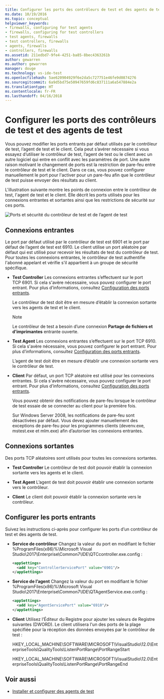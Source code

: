 ```yaml
---
title: Configurer les ports des contrôleurs de test et des agents de test dans Visual Studio | Microsoft Docs
ms.date: 10/19/2016
ms.topic: conceptual
helpviewer_keywords:
- firewalls, configuring for test agents
- firewalls, configuring for test controllers
- test agents, firewalls
- test controllers, firewalls
- agents, firewalls
- controllers, firewalls
ms.assetid: 211edbd7-9fe4-4251-ba85-8bec4363261b
author: gewarren
ms.author: gewarren
manager: douge
ms.technology: vs-ide-test
ms.openlocfilehash: 5ae620904929f6e2da5c727751e46fe9d0874276
ms.sourcegitcommit: 6a9d5bd75e50947659fd6c837111a6a547884e2a
ms.translationtype: HT
ms.contentlocale: fr-FR
ms.lasthandoff: 04/16/2018
---
```

# <a name="configure-ports-for-test-controllers-and-test-agents"></a>Configurer les ports des contrôleurs de test et des agents de test

Vous pouvez modifier les ports entrants par défaut utilisés par le contrôleur de test, l’agent de test et le client. Cela peut s’avérer nécessaire si vous essayez d’utiliser le contrôleur de test, l’agent de test ou le client avec un autre logiciel qui entre en conflit avec les paramètres de port. Une autre raison motivant le changement de ports est la restriction de pare-feu entre le contrôleur de test et le client. Dans ce cas, vous pouvez configurer manuellement le port pour l'activer pour un pare-feu afin que le contrôleur de test puisse envoyer des résultats au client.

 L'illustration suivante montre les points de connexion entre le contrôleur de test, l'agent de test et le client. Elle décrit les ports utilisés pour les connexions entrantes et sortantes ainsi que les restrictions de sécurité sur ces ports.

 ![Ports et sécurité du contrôleur de test et de l’agent de test](../test/media/test-controller-agent-firewall.png)

## <a name="incoming-connections"></a>Connexions entrantes

Le port par défaut utilisé par le contrôleur de test est 6901 et le port par défaut de l’agent de test est 6910. Le client utilise un port aléatoire par défaut qui est utilisé pour recevoir les résultats de test du contrôleur de test. Pour toutes les connexions entrantes, le contrôleur de test authentifie l'abonné appelant et vérifie s'il appartient à un groupe de sécurité spécifique.

- **Test Controller** Les connexions entrantes s’effectuent sur le port TCP 6901. Si cela s'avère nécessaire, vous pouvez configurer le port entrant. Pour plus d’informations, consultez [Configuration des ports entrants](#ConfigurePorts).

    Le contrôleur de test doit être en mesure d’établir la connexion sortante vers les agents de test et le client.

    > [!NOTE]
    > Le contrôleur de test a besoin d’une connexion **Partage de fichiers et d’imprimantes** entrante ouverte.

- **Test Agent** Les connexions entrantes s’effectuent sur le port TCP 6910. Si cela s'avère nécessaire, vous pouvez configurer le port entrant. Pour plus d’informations, consultez [Configuration des ports entrants](#ConfigurePorts).

   L’agent de test doit être en mesure d’établir une connexion sortante vers le contrôleur de test.

- **Client** Par défaut, un port TCP aléatoire est utilisé pour les connexions entrantes. Si cela s'avère nécessaire, vous pouvez configurer le port entrant. Pour plus d’informations, consultez [Configuration des ports entrants](#ConfigurePorts).

   Vous pouvez obtenir des notifications de pare-feu lorsque le contrôleur de test essaie de se connecter au client pour la première fois.

   Sur Windows Server 2008, les notifications de pare-feu sont désactivées par défaut. Vous devez ajouter manuellement des exceptions de pare-feu pour les programmes clients (devenv.exe, mstest.exe et mlm.exe) afin d’autoriser les connexions entrantes.

## <a name="outgoing-connections"></a>Connexions sortantes

Des ports TCP aléatoires sont utilisés pour toutes les connexions sortantes.

- **Test Controller** Le contrôleur de test doit pouvoir établir la connexion sortante vers les agents et le client.

- **Test Agent** L’agent de test doit pouvoir établir une connexion sortante vers le contrôleur.

- **Client** Le client doit pouvoir établir la connexion sortante vers le contrôleur.

## <a name="configure-the-incoming-ports"></a>Configurer les ports entrants

Suivez les instructions ci-après pour configurer les ports d’un contrôleur de test et des agents de test.

- **Service de contrôleur** Changez la valeur du port en modifiant le fichier %ProgramFiles(x86)%\Microsoft Visual Studio\2017\Enterprise\Common7\IDE\QTCcontroller.exe.config :

    ```xml
    <appSettings>
      <add key="ControllerServicePort" value="6901"/>
    </appSettings>
    ```

- **Service de l’agent** Changez la valeur du port en modifiant le fichier %ProgramFiles(x86)%\Microsoft Visual Studio\2017\Enterprise\Common7\IDE\QTAgentService.exe.config :

    ```xml
    <appSettings>
      <add key="AgentServicePort" value="6910"/>
    </appSettings>
    ```

- **Client** Utilisez l’Éditeur du Registre pour ajouter les valeurs de Registre suivantes (DWORD). Le client utilisera l'un des ports de la plage spécifiée pour la réception des données envoyées par le contrôleur de test :

     HKEY_LOCAL_MACHINE\SOFTWARE\MICROSOFT\VisualStudio\12.0\EnterpriseTools\QualityTools\ListenPortRange\PortRangeStart

     HKEY_LOCAL_MACHINE\SOFTWARE\MICROSOFT\VisualStudio\12.0\EnterpriseTools\QualityTools\ListenPortRange\PortRangeEnd

## <a name="see-also"></a>Voir aussi

- [Installer et configurer des agents de test](../test/lab-management/install-configure-test-agents.md)